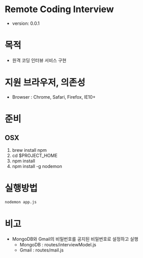Remote Coding Interview
=========================

* version: 0.0.1

# 목적
* 원격 코딩 인터뷰 서비스 구현

# 지원 브라우저, 의존성
* Browser : Chrome, Safari, Firefox, IE10+

# 준비
## OSX
1. brew install npm
1. cd $PROJECT_HOME
1. npm install
1. npm install -g nodemon 


# 실행방법

```bash
nodemon app.js
```

# 비고

* MongoDB와 Gmail의 비밀번호를 공지된 비밀번호로 설정하고 실행
    * MongoDB : routes/interviewModel.js
    * Gmail : routes/mail.js
